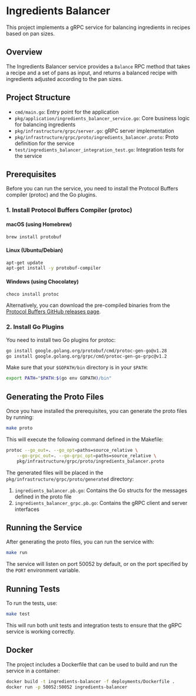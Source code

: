 # Ingredients Balancer

This project implements a gRPC service for balancing ingredients in recipes based on pan sizes.

## Overview

The Ingredients Balancer service provides a `Balance` RPC method that takes a recipe and a set of pans as input, and returns a balanced recipe with ingredients adjusted according to the pan sizes.

## Project Structure

- `cmd/main.go`: Entry point for the application
- `pkg/application/ingredients_balancer_service.go`: Core business logic for balancing ingredients
- `pkg/infrastructure/grpc/server.go`: gRPC server implementation
- `pkg/infrastructure/grpc/proto/ingredients_balancer.proto`: Proto definition for the service
- `test/ingredients_balancer_integration_test.go`: Integration tests for the service

## Prerequisites

Before you can run the service, you need to install the Protocol Buffers compiler (protoc) and the Go plugins.

### 1. Install Protocol Buffers Compiler (protoc)

#### macOS (using Homebrew)
```bash
brew install protobuf
```

#### Linux (Ubuntu/Debian)
```bash
apt-get update
apt-get install -y protobuf-compiler
```

#### Windows (using Chocolatey)
```bash
choco install protoc
```

Alternatively, you can download the pre-compiled binaries from the [Protocol Buffers GitHub releases page](https://github.com/protocolbuffers/protobuf/releases).

### 2. Install Go Plugins

You need to install two Go plugins for protoc:

```bash
go install google.golang.org/protobuf/cmd/protoc-gen-go@v1.28
go install google.golang.org/grpc/cmd/protoc-gen-go-grpc@v1.2
```

Make sure that your `$GOPATH/bin` directory is in your `$PATH`:

```bash
export PATH="$PATH:$(go env GOPATH)/bin"
```

## Generating the Proto Files

Once you have installed the prerequisites, you can generate the proto files by running:

```bash
make proto
```

This will execute the following command defined in the Makefile:

```bash
protoc --go_out=. --go_opt=paths=source_relative \
    --go-grpc_out=. --go-grpc_opt=paths=source_relative \
    pkg/infrastructure/grpc/proto/ingredients_balancer.proto
```

The generated files will be placed in the `pkg/infrastructure/grpc/proto/generated` directory:

1. `ingredients_balancer.pb.go`: Contains the Go structs for the messages defined in the proto file
2. `ingredients_balancer_grpc.pb.go`: Contains the gRPC client and server interfaces

## Running the Service

After generating the proto files, you can run the service with:

```bash
make run
```

The service will listen on port 50052 by default, or on the port specified by the `PORT` environment variable.

## Running Tests

To run the tests, use:

```bash
make test
```

This will run both unit tests and integration tests to ensure that the gRPC service is working correctly.

## Docker

The project includes a Dockerfile that can be used to build and run the service in a container:

```bash
docker build -t ingredients-balancer -f deployments/Dockerfile .
docker run -p 50052:50052 ingredients-balancer
```
